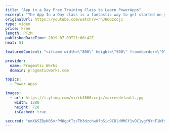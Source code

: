```yaml
---
title: "App in a Day Free Training Class to Learn PowerApps"
excerpt: "The App In a Day class is a fantastic way to get started on your PowerApps learning journey. It takes you through learning Common Data Services (CDS) and building canvas and model-driven applications. You will also learn about Flow in this hands-on free class.   Register for the forever free class without"
originalUrl: https://youtube.com/watch?v=rhJ666zccjc
type: video
price: Free
length: PT2M
publishedDateTime: 2019-07-09T21:00:42Z
heat: 51

featuredContent: "<iframe width=\"800\" height=\"500\" frameborder=\"0\" src=\"https://www.youtube.com/embed/rhJ666zccjc\" allow=\"accelerometer; autoplay; encrypted-media; gyroscope; picture-in-picture\" allowfullscreen></iframe>"

provider:
  name: Progmatic Works
  domain: pragmaticworks.com

topics:
  - Power Apps

images:
  - url: https://i.ytimg.com/vi/rhJ666zccjc/maxresdefault.jpg
    width: 1280
    height: 720
    isCached: true

secured: "umXASZByK0SvrPMOgptTz/Th3dzchw0fbSic9CDldMMCf1vOC1ygY9YnF1Wfs/RnNSPp7eWPo9l9DmfGPncFcq8r2JauhBr2oa6w38q9NbdcT9iZX7rbn2XK5G0WaGbcF0+sDGKFzdKAaUIUkfjjHxIf5wT7rdBO73/lv3pS4MgghHP7DA6/NQx9roFqNHKxRFVrrAT5EJjLfKOP8zV+l3Mwjp9KIwtSNft9FzPlRYiQmhKdD8cWpcITLZnxjtfdc0zXZJsO3UtF4fOYd0OsjPqYM5fgsKvfGGpyyRtQL0hmHmvAUxBgL+18NATmBsfmmyG7JYI6RE+FHQJ8nYWI4byY9iOrcKOo32APGFak1Ft/xXGVGrK2K1pR3OuMfHl9Ci2I7rSBKb2hfEYutnfcowLV5Ri+3dryVnc01tQlNVE=;Lvf8wALtEHhC3NZFvbdOBw=="
---
```


